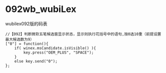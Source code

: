 # 092wb_wubiLex
wubilex092版的码表

```
//【092】判断微软五笔候选窗显示状态，显示则执行花括号中的语句,按0选10重（前提设置最大候选数为9）
["0"] = function(){
    if( winex.msCandidate.isVisible() ){
        key.press("OEM_PLUS", "SPACE");
    }
    else key.send("0");
};
```
